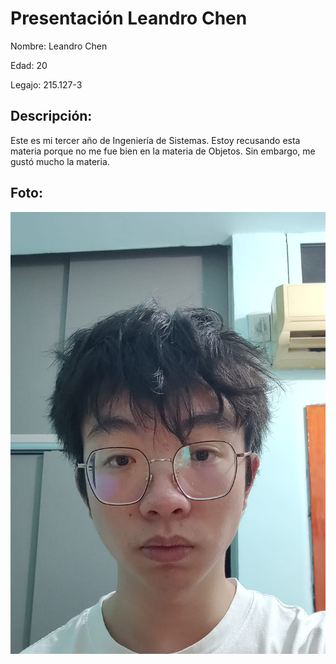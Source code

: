 # Presentación Leandro Chen

Nombre: Leandro Chen

Edad: 20

Legajo: 215.127-3


## **Descripción:**
Este es mi tercer año de Ingeniería de Sistemas. Estoy recusando esta materia porque no me fue bien en la materia de Objetos. Sin embargo, me gustó mucho la materia.


## **Foto:**

 ![Mi Foto](Foto.jpg)
